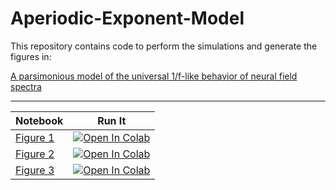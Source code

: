 # Aperiodic-Exponent-Model

This repository contains code to perform the simulations and generate the figures in:

[A parsimonious model of the universal 1/f-like behavior of neural field spectra](https://www.biorxiv.org/content/10.1101/2023.03.10.532077v1)

---

| Notebook |  Run It |
| --- | --- |
| [Figure 1](./Figure-1.ipynb) | [![Open In Colab](https://colab.research.google.com/assets/colab-badge.svg)](https://colab.research.google.com/github/Mark-Kramer/Aperiodic-Exponent-Model/blob/main/Figure-1.ipynb) |
| [Figure 2](./Figure-2.ipynb) | [![Open In Colab](https://colab.research.google.com/assets/colab-badge.svg)](https://colab.research.google.com/github/Mark-Kramer/Aperiodic-Exponent-Model/blob/main/Figure-2.ipynb) |
| [Figure 3](./Figure-3.ipynb) | [![Open In Colab](https://colab.research.google.com/assets/colab-badge.svg)](https://colab.research.google.com/github/Mark-Kramer/Aperiodic-Exponent-Model/blob/main/Figure-3.ipynb) |
